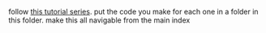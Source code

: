 follow [this tutorial series](https://www.youtube.com/watch?v=YKzyhcyAijo&list=PLRtjMdoYXLf6mvjCmrltvsD0j12ZQDMfE&index=1).  put the code you make for each one in a folder in this folder.  make this all navigable from the main index